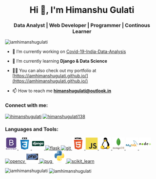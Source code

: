 <h1 align="center">Hi 👋, I'm Himanshu Gulati</h1>
<h3 align="center">Data Analyst | Web Developer | Programmer | Continous Learner</h3>

<p align="left"> <img src="https://komarev.com/ghpvc/?username=iamhimanshugulati&label=Profile%20views&color=0e75b6&style=flat" alt="iamhimanshugulati" /> </p>

- 🔭 I’m currently working on [Covid-19-India-Data-Analysis](https://github.com/iamhimanshugulati/covid19-India-Data-Analysis)

- 🌱 I’m currently learning **Django & Data Science**

- 👨‍💻 You can also check out my portfolio at [https://iamhimanshugulati.github.io/](https://iamhimanshugulati.github.io/)

- 📫 How to reach me **himanshugulati@outlook.in**

<h3 align="left">Connect with me:</h3>
<p align="left">
<a href="https://linkedin.com/in/ihimanshugulati" target="blank"><img align="center" src="https://cdn.jsdelivr.net/npm/simple-icons@3.0.1/icons/linkedin.svg" alt="ihimanshugulati" height="30" width="40" /></a>
<a href="https://kaggle.com/himanshugulati138" target="blank"><img align="center" src="https://cdn.jsdelivr.net/npm/simple-icons@3.0.1/icons/kaggle.svg" alt="himanshugulati138" height="30" width="40" /></a>
</p>

<h3 align="left">Languages and Tools:</h3>
<p align="left"> <a href="https://getbootstrap.com" target="_blank"> <img src="https://raw.githubusercontent.com/devicons/devicon/master/icons/bootstrap/bootstrap-plain-wordmark.svg" alt="bootstrap" width="40" height="40"/> </a> <a href="https://www.w3schools.com/css/" target="_blank"> <img src="https://raw.githubusercontent.com/devicons/devicon/master/icons/css3/css3-original-wordmark.svg" alt="css3" width="40" height="40"/> </a> <a href="https://www.djangoproject.com/" target="_blank"> <img src="https://raw.githubusercontent.com/devicons/devicon/master/icons/django/django-original.svg" alt="django" width="40" height="40"/> </a> <a href="https://flask.palletsprojects.com/" target="_blank"> <img src="https://www.vectorlogo.zone/logos/pocoo_flask/pocoo_flask-icon.svg" alt="flask" width="40" height="40"/> </a> <a href="https://git-scm.com/" target="_blank"> <img src="https://www.vectorlogo.zone/logos/git-scm/git-scm-icon.svg" alt="git" width="40" height="40"/> </a> <a href="https://www.w3.org/html/" target="_blank"> <img src="https://raw.githubusercontent.com/devicons/devicon/master/icons/html5/html5-original-wordmark.svg" alt="html5" width="40" height="40"/> </a> <a href="https://developer.mozilla.org/en-US/docs/Web/JavaScript" target="_blank"> <img src="https://raw.githubusercontent.com/devicons/devicon/master/icons/javascript/javascript-original.svg" alt="javascript" width="40" height="40"/> </a> <a href="https://www.linux.org/" target="_blank"> <img src="https://raw.githubusercontent.com/devicons/devicon/master/icons/linux/linux-original.svg" alt="linux" width="40" height="40"/> </a> <a href="https://www.mongodb.com/" target="_blank"> <img src="https://raw.githubusercontent.com/devicons/devicon/master/icons/mongodb/mongodb-original-wordmark.svg" alt="mongodb" width="40" height="40"/> </a> <a href="https://www.mysql.com/" target="_blank"> <img src="https://raw.githubusercontent.com/devicons/devicon/master/icons/mysql/mysql-original-wordmark.svg" alt="mysql" width="40" height="40"/> </a> <a href="https://nodejs.org" target="_blank"> <img src="https://raw.githubusercontent.com/devicons/devicon/master/icons/nodejs/nodejs-original-wordmark.svg" alt="nodejs" width="40" height="40"/> </a> <a href="https://opencv.org/" target="_blank"> <img src="https://www.vectorlogo.zone/logos/opencv/opencv-icon.svg" alt="opencv" width="40" height="40"/> </a> <a href="https://www.php.net" target="_blank"> <img src="https://raw.githubusercontent.com/devicons/devicon/master/icons/php/php-original.svg" alt="php" width="40" height="40"/> </a> <a href="https://pugjs.org" target="_blank"> <img src="https://cdn.worldvectorlogo.com/logos/pug.svg" alt="pug" width="40" height="40"/> </a> <a href="https://www.python.org" target="_blank"> <img src="https://raw.githubusercontent.com/devicons/devicon/master/icons/python/python-original.svg" alt="python" width="40" height="40"/> </a> <a href="https://scikit-learn.org/" target="_blank"> <img src="https://upload.wikimedia.org/wikipedia/commons/0/05/Scikit_learn_logo_small.svg" alt="scikit_learn" width="40" height="40"/> </a> </p>

<p><img align="left" src="https://github-readme-stats.vercel.app/api/top-langs?username=iamhimanshugulati&show_icons=true&locale=en&layout=compact" alt="iamhimanshugulati" /></p>

<p>&nbsp;<img align="center" src="https://github-readme-stats.vercel.app/api?username=iamhimanshugulati&show_icons=true&locale=en" alt="iamhimanshugulati" /></p>
